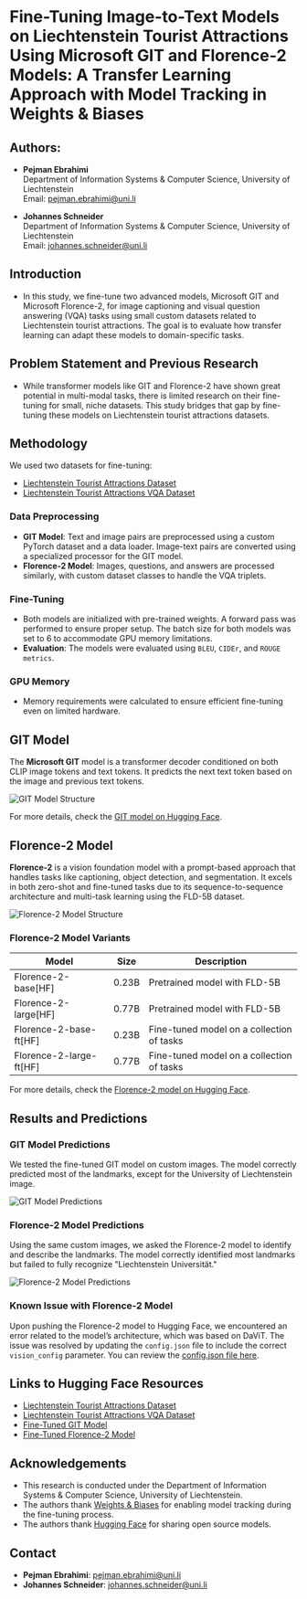 # Fine-Tuning Image-to-Text Models on Liechtenstein Tourist Attractions Using Microsoft GIT and Florence-2 Models: A Transfer Learning Approach with Model Tracking in Weights & Biases

## Authors:
- **Pejman Ebrahimi**  
  Department of Information Systems & Computer Science, University of Liechtenstein  
  Email: pejman.ebrahimi@uni.li  

- **Johannes Schneider**  
  Department of Information Systems & Computer Science, University of Liechtenstein  
  Email: johannes.schneider@uni.li  

## Introduction
* In this study, we fine-tune two advanced models, Microsoft GIT and Microsoft Florence-2, for image captioning and visual question answering (VQA) tasks using small custom datasets related to Liechtenstein tourist attractions. The goal is to evaluate how transfer learning can adapt these models to domain-specific tasks.

## Problem Statement and Previous Research
* While transformer models like GIT and Florence-2 have shown great potential in multi-modal tasks, there is limited research on their fine-tuning for small, niche datasets. This study bridges that gap by fine-tuning these models on Liechtenstein tourist attractions datasets.

## Methodology
We used two datasets for fine-tuning:
- [Liechtenstein Tourist Attractions Dataset](https://huggingface.co/datasets/arad1367/Liechtenstein_tourist_attractions)
- [Liechtenstein Tourist Attractions VQA Dataset](https://huggingface.co/datasets/arad1367/Liechtenstein_tourist_attractions_VQA)

### Data Preprocessing
- **GIT Model**: Text and image pairs are preprocessed using a custom PyTorch dataset and a data loader. Image-text pairs are converted using a specialized processor for the GIT model.
- **Florence-2 Model**: Images, questions, and answers are processed similarly, with custom dataset classes to handle the VQA triplets.

### Fine-Tuning
- Both models are initialized with pre-trained weights. A forward pass was performed to ensure proper setup. The batch size for both models was set to 6 to accommodate GPU memory limitations.
- **Evaluation**: The models were evaluated using `BLEU`, `CIDEr`, and `ROUGE metrics`.

### GPU Memory
* Memory requirements were calculated to ensure efficient fine-tuning even on limited hardware.

## GIT Model
The **Microsoft GIT** model is a transformer decoder conditioned on both CLIP image tokens and text tokens. It predicts the next text token based on the image and previous text tokens.

![GIT Model Structure](img/GIT_Structure.png)

For more details, check the [GIT model on Hugging Face](https://huggingface.co/arad1367/Microsoft-git-base-Liechtenstein-TA).

## Florence-2 Model
**Florence-2** is a vision foundation model with a prompt-based approach that handles tasks like captioning, object detection, and segmentation. It excels in both zero-shot and fine-tuned tasks due to its sequence-to-sequence architecture and multi-task learning using the FLD-5B dataset.

![Florence-2 Model Structure](img/Florence2_Structure.png)

### Florence-2 Model Variants
| Model                 | Size  | Description                                      |
|-----------------------|-------|--------------------------------------------------|
| Florence-2-base[HF]    | 0.23B | Pretrained model with FLD-5B                     |
| Florence-2-large[HF]   | 0.77B | Pretrained model with FLD-5B                     |
| Florence-2-base-ft[HF] | 0.23B | Fine-tuned model on a collection of tasks        |
| Florence-2-large-ft[HF]| 0.77B | Fine-tuned model on a collection of tasks        |

For more details, check the [Florence-2 model on Hugging Face](https://huggingface.co/arad1367/Florence-2-Liechtenstein-TA-OCR-VQA-modified).

## Results and Predictions
### GIT Model Predictions
We tested the fine-tuned GIT model on custom images. The model correctly predicted most of the landmarks, except for the University of Liechtenstein image.

![GIT Model Predictions](img/predGIT.png)

### Florence-2 Model Predictions
Using the same custom images, we asked the Florence-2 model to identify and describe the landmarks. The model correctly identified most landmarks but failed to fully recognize "Liechtenstein Universität."

![Florence-2 Model Predictions](img/predFLORENCE2.png)

### Known Issue with Florence-2 Model
Upon pushing the Florence-2 model to Hugging Face, we encountered an error related to the model’s architecture, which was based on DaViT. The issue was resolved by updating the `config.json` file to include the correct `vision_config` parameter. You can review the [config.json file here](https://huggingface.co/arad1367/Florence-2-Liechtenstein-TA-OCR-VQA-modified/blob/main/config.json).

## Links to Hugging Face Resources
- [Liechtenstein Tourist Attractions Dataset](https://huggingface.co/datasets/arad1367/Liechtenstein_tourist_attractions)
- [Liechtenstein Tourist Attractions VQA Dataset](https://huggingface.co/datasets/arad1367/Liechtenstein_tourist_attractions_VQA)
- [Fine-Tuned GIT Model](https://huggingface.co/arad1367/Microsoft-git-base-Liechtenstein-TA)
- [Fine-Tuned Florence-2 Model](https://huggingface.co/arad1367/Florence-2-Liechtenstein-TA-OCR-VQA-modified)

## Acknowledgements
- This research is conducted under the Department of Information Systems & Computer Science, University of Liechtenstein. 
- The authors thank [Weights & Biases](https://wandb.ai) for enabling model tracking during the fine-tuning process.
- The authors thank [Hugging Face](https://huggingface.co) for sharing open source models.

## Contact
- **Pejman Ebrahimi**: pejman.ebrahimi@uni.li
- **Johannes Schneider**: johannes.schneider@uni.li
